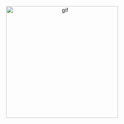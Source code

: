 <div id="gif" align ="center">
    <img src="https://media1.tenor.com/m/zN5C2mTeYWoAAAAC/dnce.gif" alt="gif" width="300px" align ="center"/>
 </div>

